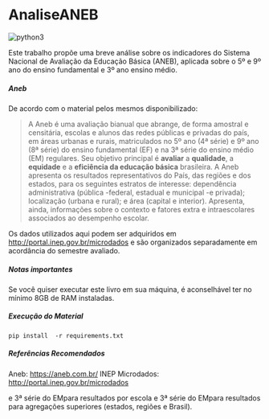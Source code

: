# AnaliseANEB

![python3](https://img.shields.io/badge/python-3.7-green)

Este trabalho propõe uma breve análise sobre os indicadores do Sistema Nacional de Avaliação da Educação Básica (ANEB), aplicada sobre o 5º e 9º ano do ensino fundamental e 3º ano ensino médio.
##### Aneb
De acordo com o material pelos mesmos disponibilizado:
> A Aneb é uma avaliação bianual que abrange, de forma amostral e censitária, escolas e alunos das redes públicas e privadas do país, em áreas urbanas e rurais, matriculados no 5º ano (4ª série) e 9º ano (8ª série) do ensino  fundamental  (EF)  e  na  3ª  série  do  ensino  médio  (EM)  regulares.  Seu  objetivo  principal  é  **avaliar**  a **qualidade**, a **equidade** e a **eficiência da educação básica** brasileira. A  Aneb  apresenta  os  resultados  representativos  do  País,  das  regiões  e  dos  estados,  para  os  seguintes estratos  de  interesse:  dependência  administrativa  (pública -federal,  estadual  e  municipal -e  privada); localização (urbana e rural); e área (capital e interior). Apresenta, ainda, informações sobre o contexto e fatores extra e intraescolares associados ao desempenho escolar.

Os dados utilizados aqui podem ser adquiridos em http://portal.inep.gov.br/microdados e são organizados separadamente em acordância do semestre avaliado.

##### Notas importantes
Se você quiser executar este livro em sua máquina, é aconselhável ter no mínimo 8GB de RAM instaladas.

##### Execução do Material

`pip install  -r requirements.txt`

##### Referências Recomendados
Aneb: https://aneb.com.br/
INEP Microdados: http://portal.inep.gov.br/microdados


e 3ª série do EMpara resultados por escola  e  3ª  série  do  EMpara  resultados  para  agregações  superiores  (estados,  regiões  e  Brasil).

